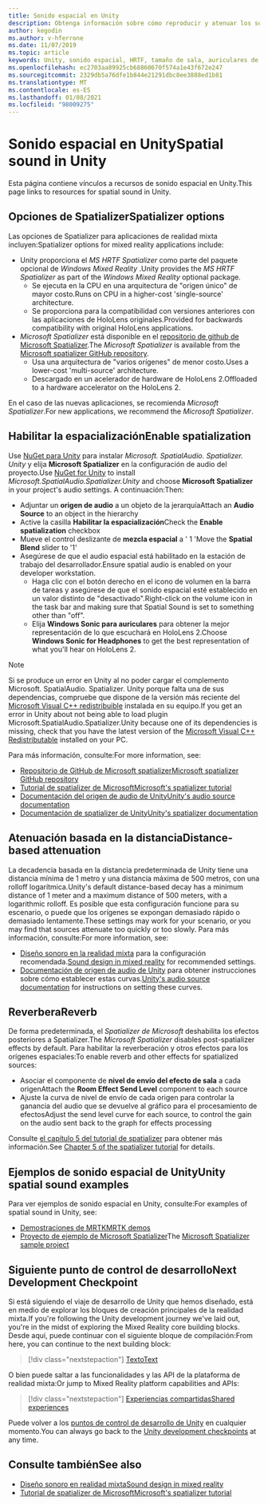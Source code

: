 ```yaml
---
title: Sonido espacial en Unity
description: Obtenga información sobre cómo reproducir y atenuar los sonidos espaciales desde un punto 3D específico dentro de la escena de Unity con ejemplos.
author: kegodin
ms.author: v-hferrone
ms.date: 11/07/2019
ms.topic: article
keywords: Unity, sonido espacial, HRTF, tamaño de sala, auriculares de realidad mixta, auriculares de realidad mixta de Windows, auriculares de realidad virtual, MRTK, kit de herramientas de realidad mixta, spatializer, reverberación
ms.openlocfilehash: ec2703aa89925cb68860670f574a1e43f672e247
ms.sourcegitcommit: 2329db5a76dfe1b844e21291dbc8ee3888ed1b81
ms.translationtype: MT
ms.contentlocale: es-ES
ms.lasthandoff: 01/08/2021
ms.locfileid: "98009275"
---
```

# <a name="spatial-sound-in-unity"></a><span data-ttu-id="36a83-104">Sonido espacial en Unity</span><span class="sxs-lookup"><span data-stu-id="36a83-104">Spatial sound in Unity</span></span>

<span data-ttu-id="36a83-105">Esta página contiene vínculos a recursos de sonido espacial en Unity.</span><span class="sxs-lookup"><span data-stu-id="36a83-105">This page links to resources for spatial sound in Unity.</span></span>

## <a name="spatializer-options"></a><span data-ttu-id="36a83-106">Opciones de Spatializer</span><span class="sxs-lookup"><span data-stu-id="36a83-106">Spatializer options</span></span>

<span data-ttu-id="36a83-107">Las opciones de Spatializer para aplicaciones de realidad mixta incluyen:</span><span class="sxs-lookup"><span data-stu-id="36a83-107">Spatializer options for mixed reality applications include:</span></span>
* <span data-ttu-id="36a83-108">Unity proporciona el *MS HRTF Spatializer* como parte del paquete opcional de *Windows Mixed Reality* .</span><span class="sxs-lookup"><span data-stu-id="36a83-108">Unity provides the *MS HRTF Spatializer* as part of the *Windows Mixed Reality* optional package.</span></span>
  * <span data-ttu-id="36a83-109">Se ejecuta en la CPU en una arquitectura de "origen único" de mayor costo.</span><span class="sxs-lookup"><span data-stu-id="36a83-109">Runs on CPU in a higher-cost 'single-source' architecture.</span></span>
  * <span data-ttu-id="36a83-110">Se proporciona para la compatibilidad con versiones anteriores con las aplicaciones de HoloLens originales.</span><span class="sxs-lookup"><span data-stu-id="36a83-110">Provided for backwards compatibility with original HoloLens applications.</span></span>
* <span data-ttu-id="36a83-111">*Microsoft Spatializer* está disponible en el [repositorio de github de Microsoft Spatializer](https://github.com/microsoft/spatialaudio-unity).</span><span class="sxs-lookup"><span data-stu-id="36a83-111">The *Microsoft Spatializer* is available from the [Microsoft spatializer GitHub repository](https://github.com/microsoft/spatialaudio-unity).</span></span>
  * <span data-ttu-id="36a83-112">Usa una arquitectura de "varios orígenes" de menor costo.</span><span class="sxs-lookup"><span data-stu-id="36a83-112">Uses a lower-cost 'multi-source' architecture.</span></span>
  * <span data-ttu-id="36a83-113">Descargado en un acelerador de hardware de HoloLens 2.</span><span class="sxs-lookup"><span data-stu-id="36a83-113">Offloaded to a hardware accelerator on the HoloLens 2.</span></span> 

<span data-ttu-id="36a83-114">En el caso de las nuevas aplicaciones, se recomienda *Microsoft Spatializer*.</span><span class="sxs-lookup"><span data-stu-id="36a83-114">For new applications, we recommend the *Microsoft Spatializer*.</span></span>

## <a name="enable-spatialization"></a><span data-ttu-id="36a83-115">Habilitar la espacialización</span><span class="sxs-lookup"><span data-stu-id="36a83-115">Enable spatialization</span></span>

<span data-ttu-id="36a83-116">Use [NuGet para Unity](https://github.com/GlitchEnzo/NuGetForUnity/releases/latest) para instalar _Microsoft. SpatialAudio. Spatializer. Unity_ y elija **Microsoft Spatializer** en la configuración de audio del proyecto.</span><span class="sxs-lookup"><span data-stu-id="36a83-116">Use [NuGet for Unity](https://github.com/GlitchEnzo/NuGetForUnity/releases/latest) to install _Microsoft.SpatialAudio.Spatializer.Unity_ and choose **Microsoft Spatializer** in your project's audio settings.</span></span> <span data-ttu-id="36a83-117">A continuación:</span><span class="sxs-lookup"><span data-stu-id="36a83-117">Then:</span></span>
* <span data-ttu-id="36a83-118">Adjuntar un **origen de audio** a un objeto de la jerarquía</span><span class="sxs-lookup"><span data-stu-id="36a83-118">Attach an **Audio Source** to an object in the hierarchy</span></span>
* <span data-ttu-id="36a83-119">Active la casilla **Habilitar la espacialización**</span><span class="sxs-lookup"><span data-stu-id="36a83-119">Check the **Enable spatialization** checkbox</span></span>
* <span data-ttu-id="36a83-120">Mueve el control deslizante de **mezcla espacial** a ' 1 '</span><span class="sxs-lookup"><span data-stu-id="36a83-120">Move the **Spatial Blend** slider to '1'</span></span>
* <span data-ttu-id="36a83-121">Asegúrese de que el audio espacial está habilitado en la estación de trabajo del desarrollador.</span><span class="sxs-lookup"><span data-stu-id="36a83-121">Ensure spatial audio is enabled on your developer workstation.</span></span> 
    * <span data-ttu-id="36a83-122">Haga clic con el botón derecho en el icono de volumen en la barra de tareas y asegúrese de que el sonido espacial esté establecido en un valor distinto de "desactivado".</span><span class="sxs-lookup"><span data-stu-id="36a83-122">Right-click on the volume icon in the task bar and making sure that Spatial Sound is set to something other than "off".</span></span> 
    * <span data-ttu-id="36a83-123">Elija **Windows Sonic para auriculares** para obtener la mejor representación de lo que escuchará en HoloLens 2.</span><span class="sxs-lookup"><span data-stu-id="36a83-123">Choose **Windows Sonic for Headphones** to get the best representation of what you'll hear on HoloLens 2.</span></span>

>[!NOTE]
><span data-ttu-id="36a83-124">Si se produce un error en Unity al no poder cargar el complemento Microsoft. SpatialAudio. Spatializer. Unity porque falta una de sus dependencias, compruebe que dispone de la versión más reciente del [Microsoft Visual C++ redistribuible](https://support.microsoft.com/en-us/help/2977003/the-latest-supported-visual-c-downloads) instalada en su equipo.</span><span class="sxs-lookup"><span data-stu-id="36a83-124">If you get an error in Unity about not being able to load plugin Microsoft.SpatialAudio.Spatializer.Unity because one of its dependencies is missing, check that you have the latest version of the [Microsoft Visual C++ Redistributable](https://support.microsoft.com/en-us/help/2977003/the-latest-supported-visual-c-downloads) installed on your PC.</span></span>

<span data-ttu-id="36a83-125">Para más información, consulte:</span><span class="sxs-lookup"><span data-stu-id="36a83-125">For more information, see:</span></span>
* [<span data-ttu-id="36a83-126">Repositorio de GitHub de Microsoft spatializer</span><span class="sxs-lookup"><span data-stu-id="36a83-126">Microsoft spatializer GitHub repository</span></span>](https://github.com/microsoft/spatialaudio-unity)
* [<span data-ttu-id="36a83-127">Tutorial de spatializer de Microsoft</span><span class="sxs-lookup"><span data-stu-id="36a83-127">Microsoft's spatializer tutorial</span></span>](tutorials/unity-spatial-audio-ch1.md)
* [<span data-ttu-id="36a83-128">Documentación del origen de audio de Unity</span><span class="sxs-lookup"><span data-stu-id="36a83-128">Unity's audio source documentation</span></span>](https://docs.unity3d.com/2019.3/Documentation/Manual/class-AudioSource.html)
* [<span data-ttu-id="36a83-129">Documentación de spatializer de Unity</span><span class="sxs-lookup"><span data-stu-id="36a83-129">Unity's spatializer documentation</span></span>](https://docs.unity3d.com/Manual/VRAudioSpatializer.html)

## <a name="distance-based-attenuation"></a><span data-ttu-id="36a83-130">Atenuación basada en la distancia</span><span class="sxs-lookup"><span data-stu-id="36a83-130">Distance-based attenuation</span></span>

<span data-ttu-id="36a83-131">La decadencia basada en la distancia predeterminada de Unity tiene una distancia mínima de 1 metro y una distancia máxima de 500 metros, con una rolloff logarítmica.</span><span class="sxs-lookup"><span data-stu-id="36a83-131">Unity's default distance-based decay has a minimum distance of 1 meter and a maximum distance of 500 meters, with a logarithmic rolloff.</span></span> <span data-ttu-id="36a83-132">Es posible que esta configuración funcione para su escenario, o puede que los orígenes se expongan demasiado rápido o demasiado lentamente.</span><span class="sxs-lookup"><span data-stu-id="36a83-132">These settings may work for your scenario, or you may find that sources attenuate too quickly or too slowly.</span></span> <span data-ttu-id="36a83-133">Para más información, consulte:</span><span class="sxs-lookup"><span data-stu-id="36a83-133">For more information, see:</span></span>
* <span data-ttu-id="36a83-134">[Diseño sonoro en la realidad mixta](../../design/spatial-sound-design.md) para la configuración recomendada.</span><span class="sxs-lookup"><span data-stu-id="36a83-134">[Sound design in mixed reality](../../design/spatial-sound-design.md) for recommended settings.</span></span>
* <span data-ttu-id="36a83-135">[Documentación de origen de audio de Unity](https://docs.unity3d.com/2019.3/Documentation/Manual/class-AudioSource.html) para obtener instrucciones sobre cómo establecer estas curvas.</span><span class="sxs-lookup"><span data-stu-id="36a83-135">[Unity's audio source documentation](https://docs.unity3d.com/2019.3/Documentation/Manual/class-AudioSource.html) for instructions on setting these curves.</span></span>

## <a name="reverb"></a><span data-ttu-id="36a83-136">Reverbera</span><span class="sxs-lookup"><span data-stu-id="36a83-136">Reverb</span></span>

<span data-ttu-id="36a83-137">De forma predeterminada, el _Spatializer de Microsoft_ deshabilita los efectos posteriores a Spatializer.</span><span class="sxs-lookup"><span data-stu-id="36a83-137">The _Microsoft Spatializer_ disables post-spatializer effects by default.</span></span> <span data-ttu-id="36a83-138">Para habilitar la reverberación y otros efectos para los orígenes espaciales:</span><span class="sxs-lookup"><span data-stu-id="36a83-138">To enable reverb and other effects for spatialized sources:</span></span>
* <span data-ttu-id="36a83-139">Asociar el componente de **nivel de envío del efecto de sala** a cada origen</span><span class="sxs-lookup"><span data-stu-id="36a83-139">Attach the **Room Effect Send Level** component to each source</span></span>
* <span data-ttu-id="36a83-140">Ajuste la curva de nivel de envío de cada origen para controlar la ganancia del audio que se devuelve al gráfico para el procesamiento de efectos</span><span class="sxs-lookup"><span data-stu-id="36a83-140">Adjust the send level curve for each source, to control the gain on the audio sent back to the graph for effects processing</span></span>

<span data-ttu-id="36a83-141">Consulte [el capítulo 5 del tutorial de spatializer](tutorials/unity-spatial-audio-ch5.md) para obtener más información.</span><span class="sxs-lookup"><span data-stu-id="36a83-141">See [Chapter 5 of the spatializer tutorial](tutorials/unity-spatial-audio-ch5.md) for details.</span></span>

## <a name="unity-spatial-sound-examples"></a><span data-ttu-id="36a83-142">Ejemplos de sonido espacial de Unity</span><span class="sxs-lookup"><span data-stu-id="36a83-142">Unity spatial sound examples</span></span>

<span data-ttu-id="36a83-143">Para ver ejemplos de sonido espacial en Unity, consulte:</span><span class="sxs-lookup"><span data-stu-id="36a83-143">For examples of spatial sound in Unity, see:</span></span>
* [<span data-ttu-id="36a83-144">Demostraciones de MRTK</span><span class="sxs-lookup"><span data-stu-id="36a83-144">MRTK demos</span></span>](https://github.com/microsoft/MixedRealityToolkit-Unity/tree/mrtk_release/Assets/MixedRealityToolkit.Examples/Demos/Audio)
* <span data-ttu-id="36a83-145">[Proyecto de ejemplo de Microsoft Spatializer](https://github.com/microsoft/spatialaudio-unity/tree/master/Samples/MicrosoftSpatializerSample)</span><span class="sxs-lookup"><span data-stu-id="36a83-145">The [Microsoft Spatializer sample project](https://github.com/microsoft/spatialaudio-unity/tree/master/Samples/MicrosoftSpatializerSample)</span></span>

## <a name="next-development-checkpoint"></a><span data-ttu-id="36a83-146">Siguiente punto de control de desarrollo</span><span class="sxs-lookup"><span data-stu-id="36a83-146">Next Development Checkpoint</span></span>

<span data-ttu-id="36a83-147">Si está siguiendo el viaje de desarrollo de Unity que hemos diseñado, está en medio de explorar los bloques de creación principales de la realidad mixta.</span><span class="sxs-lookup"><span data-stu-id="36a83-147">If you're following the Unity development journey we've laid out, you're in the midst of exploring the Mixed Reality core building blocks.</span></span> <span data-ttu-id="36a83-148">Desde aquí, puede continuar con el siguiente bloque de compilación:</span><span class="sxs-lookup"><span data-stu-id="36a83-148">From here, you can continue to the next building block:</span></span>

> [!div class="nextstepaction"]
> [<span data-ttu-id="36a83-149">Texto</span><span class="sxs-lookup"><span data-stu-id="36a83-149">Text</span></span>](text-in-unity.md)

<span data-ttu-id="36a83-150">O bien puede saltar a las funcionalidades y las API de la plataforma de realidad mixta:</span><span class="sxs-lookup"><span data-stu-id="36a83-150">Or jump to Mixed Reality platform capabilities and APIs:</span></span>

> [!div class="nextstepaction"]
> [<span data-ttu-id="36a83-151">Experiencias compartidas</span><span class="sxs-lookup"><span data-stu-id="36a83-151">Shared experiences</span></span>](shared-experiences-in-unity.md)

<span data-ttu-id="36a83-152">Puede volver a los [puntos de control de desarrollo de Unity](unity-development-overview.md#2-core-building-blocks) en cualquier momento.</span><span class="sxs-lookup"><span data-stu-id="36a83-152">You can always go back to the [Unity development checkpoints](unity-development-overview.md#2-core-building-blocks) at any time.</span></span>

## <a name="see-also"></a><span data-ttu-id="36a83-153">Consulte también</span><span class="sxs-lookup"><span data-stu-id="36a83-153">See also</span></span>

* [<span data-ttu-id="36a83-154">Diseño sonoro en realidad mixta</span><span class="sxs-lookup"><span data-stu-id="36a83-154">Sound design in mixed reality</span></span>](../../design/spatial-sound-design.md)
* [<span data-ttu-id="36a83-155">Tutorial de spatializer de Microsoft</span><span class="sxs-lookup"><span data-stu-id="36a83-155">Microsoft's spatializer tutorial</span></span>](tutorials/unity-spatial-audio-ch1.md)
